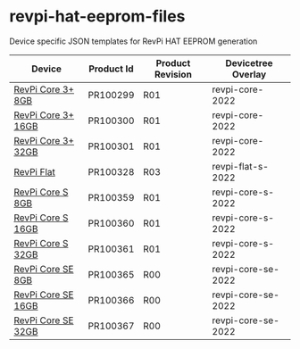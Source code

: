 # revpi-hat-eeprom-files

Device specific JSON templates for RevPi HAT EEPROM generation

| Device | Product Id | Product Revision | Devicetree Overlay |
| ------ | ---------- | ---------------- | ------------------ |
| [RevPi Core 3+ 8GB](./revpi-hat-PR100299R01.json) | PR100299 | R01 | revpi-core-2022 |
| [RevPi Core 3+ 16GB](./revpi-hat-PR100300R01.json) | PR100300 | R01 | revpi-core-2022 |
| [RevPi Core 3+ 32GB](./revpi-hat-PR100301R01.json) | PR100301 | R01 | revpi-core-2022 |
| [RevPi Flat](./revpi-hat-PR100328R03.json) | PR100328 | R03 | revpi-flat-s-2022 |
| [RevPi Core S 8GB](./revpi-hat-PR100359R01.json) | PR100359 | R01 | revpi-core-s-2022 |
| [RevPi Core S 16GB](./revpi-hat-PR100360R01.json) | PR100360 | R01 | revpi-core-s-2022 |
| [RevPi Core S 32GB](./revpi-hat-PR100361R01.json) | PR100361 | R01 | revpi-core-s-2022 |
| [RevPi Core SE 8GB](./revpi-hat-PR100365R00.json) | PR100365 | R00 | revpi-core-se-2022 |
| [RevPi Core SE 16GB](./revpi-hat-PR100366R00.json) | PR100366 | R00 | revpi-core-se-2022 |
| [RevPi Core SE 32GB](./revpi-hat-PR100367R00.json) | PR100367 | R00 | revpi-core-se-2022 |
